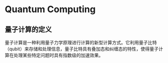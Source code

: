 # Quantum Computing

## 量子计算的定义

量子计算是一种利用量子力学原理进行计算的新型计算方式。它利用量子比特（qubit）来存储和处理信息，量子比特具有叠加态和纠缠态的特性，使得量子计算在处理某些特定问题时具有指数级的加速效果。


